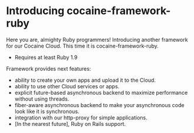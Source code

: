 Introducing cocaine-framework-ruby
========================================

Here you are, almighty Ruby programmers! Introducing another framework for our Cocaine Cloud.
This time it is cocaine-framework-ruby.

 * Requires at least Ruby 1.9

Framework provides next features:

 * ability to create your own apps and upload it to the Cloud.
 * ability to use other Cloud services or apps.
 * explicit future-based asynchronous backend to maximize performance without using threads.
 * fiber-aware asynchronous backend to make your asynchronous code look like it is synchronous.
 * integration with our http-proxy for simple applications.
 * [In the nearest future], Ruby on Rails support.
